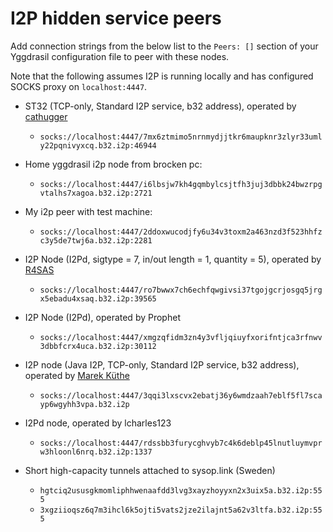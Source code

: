 # I2P hidden service peers

Add connection strings from the below list to the `Peers: []` section of your
Yggdrasil configuration file to peer with these nodes.

Note that the following assumes I2P is running locally and has configured SOCKS proxy on `localhost:4447`.

* ST32 (TCP-only, Standard I2P service, b32 address), operated by [cathugger](http://cathugger.i2p/contact.html)
  * `socks://localhost:4447/7mx6ztmimo5nrnmydjjtkr6maupknr3zlyr33umly22pqnivyxcq.b32.i2p:46944`

* Home yggdrasil i2p node from brocken pc:
  * `socks://localhost:4447/i6lbsjw7kh4gqmbylcsjtfh3juj3dbbk24bwzrpgvtalhs7xagoa.b32.i2p:2721`

* My i2p peer with test machine:
  * `socks://localhost:4447/2ddoxwucodjfy6u34v3toxm2a463nzd3f523hhfzc3y5de7twj6a.b32.i2p:2281`

* I2P Node (I2Pd, sigtype = 7, in/out length = 1, quantity = 5), operated by [R4SAS](https://github.com/r4sas)
  * `socks://localhost:4447/ro7bwwx7ch6echfqwgivsi37tgojgcrjosgq5jrgx5ebadu4xsaq.b32.i2p:39565`

* I2P Node (I2Pd), operated by Prophet
  * `socks://localhost:4447/xmgzqfidm3zn4y3vfljqiuyfxorifntjca3rfnwv3dbbfcrx4uca.b32.i2p:30112`
  
* I2P node (Java I2P, TCP-only, Standard I2P service, b32 address), operated by [Marek Küthe](https://mk16.de/)
  * `socks://localhost:4447/3qqi3lxscvx2ebatj36y6wmdzaah7eblf5fl7scayp6wgyhh3vpa.b32.i2p`

* I2Pd node, operated by lcharles123
  * `socks://localhost:4447/rdssbb3furycghvyb7c4k6deblp45lnutluymvprw3hloonl6nrq.b32.i2p:1337`
 
* Short high-capacity tunnels attached to sysop.link (Sweden)
  * `hgtciq2ususgkmomliphhwenaafdd3lvg3xayzhoyyxn2x3uix5a.b32.i2p:555`
  * `3xgziioqsz6q7m3ihcl6k5ojti5vats2jze2ilajnt5a62v3ltfa.b32.i2p:555`
